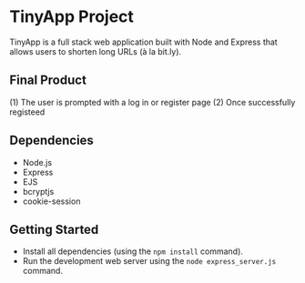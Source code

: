 # TinyApp Project

TinyApp is a full stack web application built with Node and Express that allows users to shorten long URLs (à la bit.ly).

## Final Product

(1) The user is prompted with a log in or register page
(2) Once successfully registeed

## Dependencies

- Node.js
- Express
- EJS
- bcryptjs
- cookie-session

## Getting Started

- Install all dependencies (using the `npm install` command).
- Run the development web server using the `node express_server.js` command.
